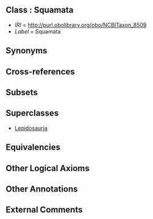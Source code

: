 
## Class : Squamata

 * *IRI* = http://purl.obolibrary.org/obo/NCBITaxon_8509
 * *Label* = Squamata

## Synonyms


## Cross-references


## Subsets


## Superclasses

 * [Lepidosauria](../../NCBITaxon/04/NCBITaxon_8504.md)

## Equivalencies


## Other Logical Axioms


## Other Annotations


## External Comments

